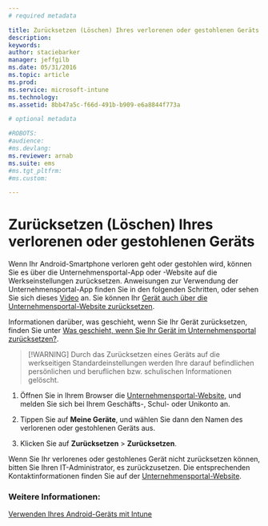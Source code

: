 ```yaml
---
# required metadata

title: Zurücksetzen (Löschen) Ihres verlorenen oder gestohlenen Geräts | Microsoft Intune
description:
keywords:
author: staciebarker
manager: jeffgilb
ms.date: 05/31/2016
ms.topic: article
ms.prod:
ms.service: microsoft-intune
ms.technology:
ms.assetid: 8bb47a5c-f66d-491b-b909-e6a8844f773a

# optional metadata

#ROBOTS:
#audience:
#ms.devlang:
ms.reviewer: arnab
ms.suite: ems
#ms.tgt_pltfrm:
#ms.custom:

---
```



# Zurücksetzen (Löschen) Ihres verlorenen oder gestohlenen Geräts

Wenn Ihr Android-Smartphone verloren geht oder gestohlen wird, können Sie es über die Unternehmensportal-App oder -Website auf die Werkseinstellungen zurücksetzen. Anweisungen zur Verwendung der Unternehmensportal-App finden Sie in den folgenden Schritten, oder sehen Sie sich dieses [Video](http://aka.ms/ly1x17) an. Sie können Ihr [Gerät auch über die Unternehmensportal-Website zurücksetzen](reset-your-device-cpwebsite.md).

Informationen darüber, was geschieht, wenn Sie Ihr Gerät zurücksetzen, finden Sie unter [Was geschieht, wenn Sie Ihr Gerät im Unternehmensportal zurücksetzen?](what-happens-if-you-reset-your-device-using-the-company-portal-android.md).

> [!WARNING] Durch das Zurücksetzen eines Geräts auf die werkseitigen Standardeinstellungen werden Ihre darauf befindlichen persönlichen und beruflichen bzw. schulischen Informationen gelöscht.

1.  Öffnen Sie in Ihrem Browser die [Unternehmensportal-Website](http://portal.manage.microsoft.com), und melden Sie sich bei Ihrem Geschäfts-, Schul- oder Unikonto an.

2.  Tippen Sie auf **Meine Geräte**, und wählen Sie dann den Namen des verlorenen oder gestohlenen Geräts aus.

3.  Klicken Sie auf **Zurücksetzen** &gt; **Zurücksetzen**.

Wenn Sie Ihr verlorenes oder gestohlenes Gerät nicht zurücksetzen können, bitten Sie Ihren IT-Administrator, es zurückzusetzen. Die entsprechenden Kontaktinformationen finden Sie auf der [Unternehmensportal-Website](http://portal.manage.microsoft.com).

### Weitere Informationen:
[Verwenden Ihres Android-Geräts mit Intune](using-your-android-device-with-intune.md)



<!--HONumber=Jun16_HO2-->


